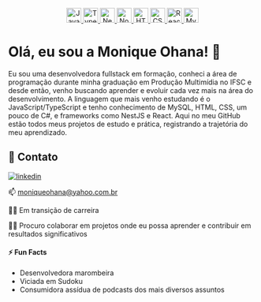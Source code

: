 <p align="center">
  <a href="https://pt.wikipedia.org/wiki/JavaScript" target="_blank">
    <img src="https://cdn.jsdelivr.net/gh/devicons/devicon/icons/javascript/javascript-original.svg" width="30" title="JavaScript"/>
  </a>
  <a href="https://pt.wikipedia.org/wiki/TypeScript" target="_blank">
    <img src="https://cdn.jsdelivr.net/gh/devicons/devicon/icons/typescript/typescript-original.svg" width="30" title="TypeScript"/>
  </a>
  <a href="https://en.wikipedia.org/wiki/NestJS" target="_blank">
    <img src="https://nestjs.com/img/logo-small.svg" width="30" title="NestJS"/>
  </a>
  <a href="https://pt.wikipedia.org/wiki/Node.js" target="_blank">
    <img src="https://cdn.jsdelivr.net/gh/devicons/devicon/icons/nodejs/nodejs-original.svg" width="30" title="Node.js"/>
  </a>
  <a href="https://pt.wikipedia.org/wiki/HTML5" target="_blank">
    <img src="https://cdn.jsdelivr.net/gh/devicons/devicon/icons/html5/html5-original.svg" width="30" title="HTML5"/>
  </a>
  <a href="https://pt.wikipedia.org/wiki/Cascading_Style_Sheets" target="_blank">
    <img src="https://cdn.jsdelivr.net/gh/devicons/devicon/icons/css3/css3-original.svg" width="30" title="CSS3"/>
  </a>
  <a href="https://pt.wikipedia.org/wiki/React_(JavaScript)" target="_blank">
    <img src="https://cdn.jsdelivr.net/gh/devicons/devicon/icons/react/react-original.svg" width="30" title="React"/>
  </a>
  <a href="https://pt.wikipedia.org/wiki/MySQL" target="_blank">
    <img src="https://cdn.jsdelivr.net/gh/devicons/devicon/icons/mysql/mysql-original.svg" width="30" title="MySQL"/>
  </a>
</p>


# Olá, eu sou a Monique Ohana! 👋



Eu sou uma desenvolvedora fullstack em formação, conheci a área de programação durante minha graduação em Produção Multimídia no IFSC e desde então, venho buscando aprender e evoluir cada vez mais na área do desenvolvimento. A linguagem que mais venho estudando é o JavaScript/TypeScript e tenho conhecimento de MySQL, HTML, CSS, um pouco de C#, e frameworks como NestJS e React. Aqui no meu GitHub estão todos meus projetos de estudo e prática, registrando a trajetória do meu aprendizado.

## 🔗 Contato
[![linkedin](https://img.shields.io/badge/linkedin-0A66C2?style=for-the-badge&logo=linkedin&logoColor=white)](https://www.linkedin.com/moniqueohana)


📫 moniqueohana@yahoo.com.br


👩‍💻 Em transição de carreira 

👯‍♀️ Procuro colaborar em projetos onde eu possa aprender e contribuir em resultados significativos

#### ⚡️ Fun Facts
- Desenvolvedora marombeira
- Viciada em Sudoku
- Consumidora assídua de podcasts dos mais diversos assuntos
